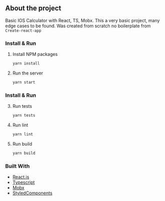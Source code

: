 <!-- GETTING STARTED -->
## About the project

Basic IOS Calculator with React, TS, Mobx.
This a very basic project, many edge cases to be found. 
Was created from scratch no boilerplate from   ```Create-react-app```

### Install & Run
 
1. Install NPM packages
   ```sh
   yarn install
   ```
2. Run the server
   ```sh
   yarn start
   ```

### Install & Run

3. Run tests
   ```sh
   yarn tests
   ```
4. Run lint
   ```sh
   yarn lint
   ```
5. Run build
   ```sh
   yarn build
   ```

### Built With

* [React.js](https://reactjs.org/)
* [Typescript](https://www.typescriptlang.org//)
* [Mobx](https://mobx.js.org/)
* [StyledComponents](https://styled-components.com/)
